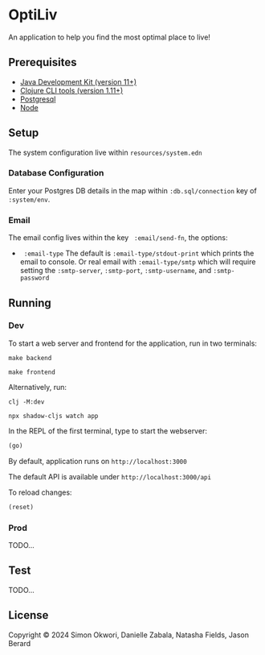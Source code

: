 # OptiLiv

An application to help you find the most optimal place to live!
 
## Prerequisites

- [Java Development Kit (version 11+)](https://bell-sw.com/pages/downloads/)
- [Clojure CLI tools (version 1.11+)](https://clojure.org/guides/install_clojure)
- [Postgresql](https://www.postgresql.org/download)
- [Node](https://nodejs.org/en/download)

## Setup
The system configuration live within `resources/system.edn`

### Database Configuration
Enter your Postgres DB details in the map within `:db.sql/connection` key of `:system/env`.

### Email 
The email config lives within the key ` :email/send-fn`, the options:

- ` :email-type` The default is `:email-type/stdout-print` which prints the email to console. Or real email with
`:email-type/smtp` which will require setting the `:smtp-server`, `:smtp-port`, `:smtp-username`,
  and `:smtp-password`

## Running
### Dev
To start a web server and frontend for the application, run in two terminals:
```shell
make backend
```
```shell
make frontend
```
Alternatively, run:
```shell
clj -M:dev
```
```shell
npx shadow-cljs watch app
```

In the REPL of the first terminal, type to start the webserver:
```clojure
(go) 
```

By default, application runs on `http://localhost:3000`

The default API is available under `http://localhost:3000/api`

To reload changes:

```clojure
(reset)
```

### Prod
TODO...

## Test
TODO...

## License

Copyright © 2024 Simon Okwori, Danielle Zabala, Natasha Fields, Jason Berard
